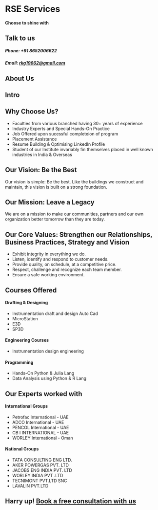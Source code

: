 # RSE Services
#### Choose to shine with

## Talk to us
##### Phone: +91 8652006622
##### Email: rkg19662@gmail.com

## About Us

## Intro

## Why Choose Us?
* Faculties from various branched having 30+ years of experience
* Industry Experts and Special Hands-On Practice
* Job Offered upon sucessful completeion of program
* Placement Assistance
* Resume Building & Optimising LinkedIn Profile
* Student of our Institute invariably fin themselves placed in well known industries in India & Overseas

## Our Vision: Be the Best
Our vision is simple: Be the best. Like the buildings we construct and maintain, this vision is built on a strong foundation.

## Our Mission: Leave a Legacy
We are on a mission to make our communities, partners and our own organization better tomorrow than they are today.

## Our Core Values: Strengthen our Relationships, Business Practices, Strategy and Vision
* Exhibit integrity in everything we do.
* Listen, identify and respond to customer needs.
* Provide quality, on schedule, at a competitive price.
* Respect, challenge and recognize each team member.
* Ensure a safe working environment.

## Courses Offered
#### Drafting & Designing
* Instrumentation draft and design Auto Cad
* MicroStation
* E3D
* SP3D

#### Engineering Courses
* Instrumentation design engineering

#### Programming
* Hands-On Python & Julia Lang
* Data Analysis using Python & R Lang

## Our Experts worked with

#### International Groups
* Petrofac International - UAE
* ADCO International - UAE
* PENCOL International - UAE
* CB I INTERNATIONAL - UAE 
* WORLEY International - Oman

#### National Groups
* TATA CONSULTING ENG LTD. 
* AKER POWERGAS PVT. LTD
* JACOBS ENG INDIA PVT. LTD
* WORLEY INDIA PVT .LTD
* TECNIMONT PVT.LTD SNC
* LAVALIN PVT.LTD

## Harry up! [Book a free consultation with us]()
